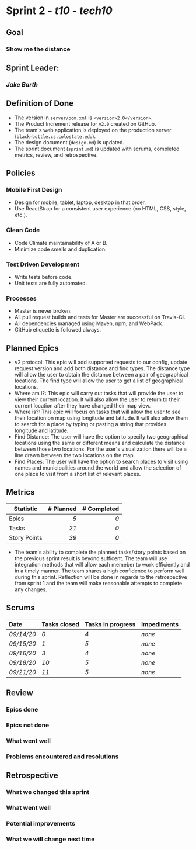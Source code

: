 # Sprint 2 - *t10* - *tech10*

## Goal
### Show me the distance

## Sprint Leader: 
### *Jake Barth*

## Definition of Done

* The version in `server/pom.xml` is `<version>2.0</version>`.
* The Product Increment release for `v2.0` created on GitHub.
* The team's web application is deployed on the production server (`black-bottle.cs.colostate.edu`).
* The design document (`design.md`) is updated.
* The sprint document (`sprint.md`) is updated with scrums, completed metrics, review, and retrospective.

## Policies

### Mobile First Design
* Design for mobile, tablet, laptop, desktop in that order.
* Use ReactStrap for a consistent user experience (no HTML, CSS, style, etc.).

### Clean Code
* Code Climate maintainability of A or B.
* Minimize code smells and duplication.

### Test Driven Development
* Write tests before code.
* Unit tests are fully automated.

### Processes
* Master is never broken. 
* All pull request builds and tests for Master are successful on Travis-CI.
* All dependencies managed using Maven, npm, and WebPack.
* GitHub etiquette is followed always.


## Planned Epics

- v2 protocol: This epic will add supported requests to our config, update request version and add both distance and find types. The distance type will allow the user to obtain the distance between a pair of geographical locations. The find type will allow the user to get a list of geographical locations.
- Where am I?: This epic will carry out tasks that will provide the user to view their current location. It will also allow the user to return to their current location after they have changed their map view.
- Where is?: This epic will focus on tasks that will allow the user to see their location on map using longitude and latitude. It will also allow them to search for a place by typing or pasting a string that provides longitude and latitude.
- Find Distance: The user will have the option to specify two geographical locations using the same or different means and calculate the distance between those two locations. For the user's visualization there will be a line drawn between the two locations on the map.
- Find Places: The user will have the option to search places to visit using names and municipalities around the world and allow the selection of one place to visit from a short list of relevant places.

## Metrics

| Statistic | # Planned | # Completed |
| --- | ---: | ---: |
| Epics | *5* | *0* |
| Tasks |  *21*   | *0* | 
| Story Points |  *39*  | *0* | 

- The team's ability to complete the planned tasks/story points based on the previous sprint result is beyond sufficent. The team will use integration methods that will allow each memeber to work efficiently and in a timely manner. The team shares a high confidence to perform well during this sprint. Reflection will be done in regards to the retrospective from sprint 1 and the team will make reasonable attempts to complete any changes.

## Scrums

| Date | Tasks closed  | Tasks in progress | Impediments |
| :--- | :--- | :--- | :--- |
| *09/14/20* | *0* | *4* | *none* |
| *09/15/20* | *1* | *5* | *none* |
| *09/16/20* | *3* | *4* | *none* |
| *09/18/20* | *10* | *5* | *none* |
| *09/21/20* | *11* | *5* | *none* |


## Review

### Epics done  

### Epics not done 

### What went well

### Problems encountered and resolutions


## Retrospective

### What we changed this sprint

### What went well

### Potential improvements

### What we will change next time
